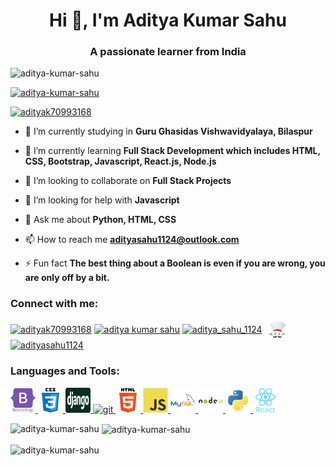 <h1 align="center">Hi 👋, I'm Aditya Kumar Sahu</h1>
<h3 align="center">A passionate learner from India</h3>

<p align="left"> <img src="https://komarev.com/ghpvc/?username=aditya-kumar-sahu&label=Profile%20views&color=0e75b6&style=flat" alt="aditya-kumar-sahu" /> </p>

<p align="left"> <a href="https://github.com/ryo-ma/github-profile-trophy"><img src="https://github-profile-trophy.vercel.app/?username=aditya-kumar-sahu" alt="aditya-kumar-sahu" /></a> </p>

<p align="left"> <a href="https://twitter.com/adityak70993168" target="blank"><img src="https://img.shields.io/twitter/follow/adityak70993168?logo=twitter&style=for-the-badge" alt="adityak70993168" /></a> </p>

- 🔭 I’m currently studying in **Guru Ghasidas Vishwavidyalaya, Bilaspur**

- 🌱 I’m currently learning **Full Stack Development which includes HTML, CSS, Bootstrap, Javascript, React.js, Node.js**

- 👯 I’m looking to collaborate on **Full Stack Projects**

- 🤝 I’m looking for help with **Javascript**

- 💬 Ask me about **Python, HTML, CSS**

- 📫 How to reach me **adityasahu1124@outlook.com**

- ⚡ Fun fact **The best thing about a Boolean is even if you are wrong, you are only off by a bit.**

<h3 align="left">Connect with me:</h3>
<p align="left">
<a href="https://twitter.com/adityak70993168" target="blank"><img align="center" src="https://raw.githubusercontent.com/rahuldkjain/github-profile-readme-generator/master/src/images/icons/Social/twitter.svg" alt="adityak70993168" height="30" width="40" /></a>
<a href="https://linkedin.com/in/aditya kumar sahu" target="blank"><img align="center" src="https://raw.githubusercontent.com/rahuldkjain/github-profile-readme-generator/master/src/images/icons/Social/linked-in-alt.svg" alt="aditya kumar sahu" height="30" width="40" /></a>
<a href="https://instagram.com/aditya_sahu_1124" target="blank"><img align="center" src="https://raw.githubusercontent.com/rahuldkjain/github-profile-readme-generator/master/src/images/icons/Social/instagram.svg" alt="aditya_sahu_1124" height="30" width="40" /></a>
<a href="https://www.codechef.com/users/aditya_7894" target="blank"><img align="center" src="./codechef-icon.svg" alt="aditya_7894" height="30" width="40" /></a>
<a href="https://www.hackerrank.com/adityasahu1124" target="blank"><img align="center" src="https://raw.githubusercontent.com/rahuldkjain/github-profile-readme-generator/master/src/images/icons/Social/hackerrank.svg" alt="adityasahu1124" height="30" width="40" /></a>
</p>

<h3 align="left">Languages and Tools:</h3>
<p align="left"> <a href="https://getbootstrap.com" target="_blank" rel="noreferrer"> <img src="https://raw.githubusercontent.com/devicons/devicon/master/icons/bootstrap/bootstrap-plain-wordmark.svg" alt="bootstrap" width="40" height="40"/> </a> <a href="https://www.w3schools.com/css/" target="_blank" rel="noreferrer"> <img src="https://raw.githubusercontent.com/devicons/devicon/master/icons/css3/css3-original-wordmark.svg" alt="css3" width="40" height="40"/> </a> <a href="https://www.djangoproject.com/" target="_blank" rel="noreferrer"> <img src="./django-logo-negative.svg" alt="django" width="40" height="40"/> </a> <a href="https://git-scm.com/" target="_blank" rel="noreferrer"> <img src="https://www.vectorlogo.zone/logos/git-scm/git-scm-icon.svg" alt="git" width="40" height="40"/> </a> <a href="https://www.w3.org/html/" target="_blank" rel="noreferrer"> <img src="https://raw.githubusercontent.com/devicons/devicon/master/icons/html5/html5-original-wordmark.svg" alt="html5" width="40" height="40"/> </a> <a href="https://developer.mozilla.org/en-US/docs/Web/JavaScript" target="_blank" rel="noreferrer"> <img src="https://raw.githubusercontent.com/devicons/devicon/master/icons/javascript/javascript-original.svg" alt="javascript" width="40" height="40"/> </a> <a href="https://www.mysql.com/" target="_blank" rel="noreferrer"> <img src="https://raw.githubusercontent.com/devicons/devicon/master/icons/mysql/mysql-original-wordmark.svg" alt="mysql" width="40" height="40"/> </a> <a href="https://nodejs.org" target="_blank" rel="noreferrer"> <img src="https://raw.githubusercontent.com/devicons/devicon/master/icons/nodejs/nodejs-original-wordmark.svg" alt="nodejs" width="40" height="40"/> </a> <a href="https://www.python.org" target="_blank" rel="noreferrer"> <img src="https://raw.githubusercontent.com/devicons/devicon/master/icons/python/python-original.svg" alt="python" width="40" height="40"/> </a> <a href="https://reactjs.org/" target="_blank" rel="noreferrer"> <img src="https://raw.githubusercontent.com/devicons/devicon/master/icons/react/react-original-wordmark.svg" alt="react" width="40" height="40"/> </a> </p>

<p><img align="left" src="https://github-readme-stats.vercel.app/api/top-langs?username=aditya-kumar-sahu&show_icons=true&locale=en&layout=compact" alt="aditya-kumar-sahu" /></p>

<p>&nbsp;<img align="center" src="https://github-readme-stats.vercel.app/api?username=aditya-kumar-sahu&show_icons=true&locale=en" alt="aditya-kumar-sahu" /></p>

<p><img align="center" src="https://github-readme-streak-stats.herokuapp.com/?user=aditya-kumar-sahu&" alt="aditya-kumar-sahu" /></p>


<!---
Aditya-Kumar-Sahu/Aditya-Kumar-Sahu is a ✨ special ✨ repository because its `README.md` (this file) appears on your GitHub profile.
You can click the Preview link to take a look at your changes.
--->
